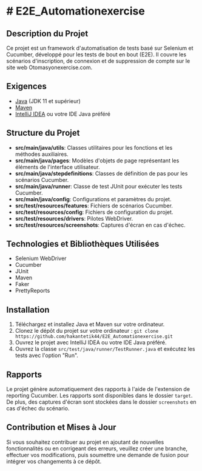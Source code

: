 # 
# # E2E_Automationexercise



## Description du Projet

Ce projet est un framework d'automatisation de tests basé sur Selenium et Cucumber, développé pour les tests de bout en bout (E2E). Il couvre les scénarios d'inscription, de connexion et de suppression de compte sur le site web Otomasyonexercise.com.

## Exigences

- [Java](https://www.oracle.com/java/technologies/javase-downloads.html) (JDK 11 et supérieur)
- [Maven](https://maven.apache.org/download.cgi)
- [IntelliJ IDEA](https://www.jetbrains.com/idea/download/) ou votre IDE Java préféré

## Structure du Projet

- **src/main/java/utils**: Classes utilitaires pour les fonctions et les méthodes auxiliaires.
- **src/main/java/pages**: Modèles d'objets de page représentant les éléments de l'interface utilisateur.
- **src/main/java/stepdefinitions**: Classes de définition de pas pour les scénarios Cucumber.
- **src/main/java/runner**: Classe de test JUnit pour exécuter les tests Cucumber.
- **src/main/java/config**: Configurations et paramètres du projet.
- **src/test/resources/features**: Fichiers de scénarios Cucumber.
- **src/test/resources/config**: Fichiers de configuration du projet.
- **src/test/resources/drivers**: Pilotes WebDriver.
- **src/test/resources/screenshots**: Captures d'écran en cas d'échec.

## Technologies et Bibliothèques Utilisées

- Selenium WebDriver
- Cucumber
- JUnit
- Maven
- Faker
- PrettyReports

## Installation

1. Téléchargez et installez Java et Maven sur votre ordinateur.
2. Clonez le dépôt du projet sur votre ordinateur : `git clone https://github.com/hakantetik44/E2E_Automationexercise.git`
3. Ouvrez le projet avec IntelliJ IDEA ou votre IDE Java préféré.
4. Ouvrez la classe `src/test/java/runner/TestRunner.java` et exécutez les tests avec l'option "Run".


## Rapports

Le projet génère automatiquement des rapports à l'aide de l'extension de reporting Cucumber. Les rapports sont disponibles dans le dossier `target`. De plus, des captures d'écran sont stockées dans le dossier `screenshots` en cas d'échec du scénario.

## Contribution et Mises à Jour

Si vous souhaitez contribuer au projet en ajoutant de nouvelles fonctionnalités ou en corrigeant des erreurs, veuillez créer une branche, effectuer vos modifications, puis soumettre une demande de fusion pour intégrer vos changements à ce dépôt.


